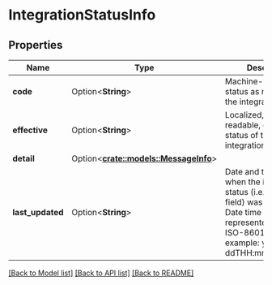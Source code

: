 # IntegrationStatusInfo

## Properties

Name | Type | Description | Notes
------------ | ------------- | ------------- | -------------
**code** | Option<**String**> | Machine-readable status as reported by the integration. | [optional][readonly]
**effective** | Option<**String**> | Localized, human-readable, effective status of the integration. | [optional][readonly]
**detail** | Option<[**crate::models::MessageInfo**](MessageInfo.md)> |  | [optional]
**last_updated** | Option<**String**> | Date and time (in UTC) when the integration status (i.e. the code field) was last updated. Date time is represented as an ISO-8601 string. For example: yyyy-MM-ddTHH:mm:ss[.mmm]Z | [optional][readonly]

[[Back to Model list]](../README.md#documentation-for-models) [[Back to API list]](../README.md#documentation-for-api-endpoints) [[Back to README]](../README.md)


